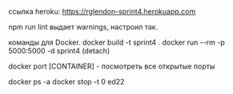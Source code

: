 ссылка heroku: https://rglendon-sprint4.herokuapp.com

npm run lint выдает warnings, настроил так.

команды для Docker.
docker build -t sprint4 .
docker run --rm -p 5000:5000 -d sprint4
(detach)

docker port [CONTAINER]  - посмотреть все открытые порты

docker ps -a
docker stop -t 0 ed22

  
